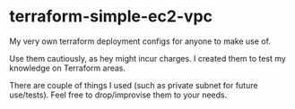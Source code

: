 # terraform-simple-ec2-vpc

My very own terraform deployment configs for anyone to make use of.

Use them cautiously, as hey might incur charges. I created them to test my knowledge on Terraform areas.

There are couple of things I used (such as private subnet for future use/tests). Feel free to drop/improvise them to your needs.
